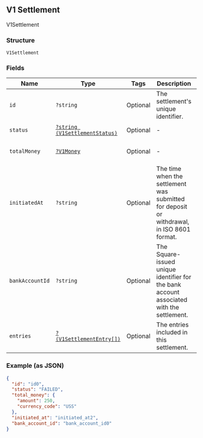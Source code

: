 ## V1 Settlement

V1Settlement

### Structure

`V1Settlement`

### Fields

| Name | Type | Tags | Description | Getter | Setter |
|  --- | --- | --- | --- | --- | --- |
| `id` | `?string` | Optional | The settlement's unique identifier. | getId(): ?string | setId(?string id): void |
| `status` | [`?string (V1SettlementStatus)`](/doc/models/v1-settlement-status.md) | Optional | - | getStatus(): ?string | setStatus(?string status): void |
| `totalMoney` | [`?V1Money`](/doc/models/v1-money.md) | Optional | - | getTotalMoney(): ?V1Money | setTotalMoney(?V1Money totalMoney): void |
| `initiatedAt` | `?string` | Optional | The time when the settlement was submitted for deposit or withdrawal, in ISO 8601 format. | getInitiatedAt(): ?string | setInitiatedAt(?string initiatedAt): void |
| `bankAccountId` | `?string` | Optional | The Square-issued unique identifier for the bank account associated with the settlement. | getBankAccountId(): ?string | setBankAccountId(?string bankAccountId): void |
| `entries` | [`?(V1SettlementEntry[])`](/doc/models/v1-settlement-entry.md) | Optional | The entries included in this settlement. | getEntries(): ?array | setEntries(?array entries): void |

### Example (as JSON)

```json
{
  "id": "id0",
  "status": "FAILED",
  "total_money": {
    "amount": 250,
    "currency_code": "USS"
  },
  "initiated_at": "initiated_at2",
  "bank_account_id": "bank_account_id0"
}
```

